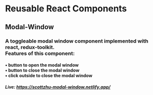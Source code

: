 # Reusable React Components

## Modal-Window

### A toggleable modal window component implemented with react, redux-toolkit.<br />Features of this component:

#### • button to open the modal window <br />• button to close the modal window <br />• click outside to close the modal window

##### Live: https://scottzhu-modal-window.netlify.app/
